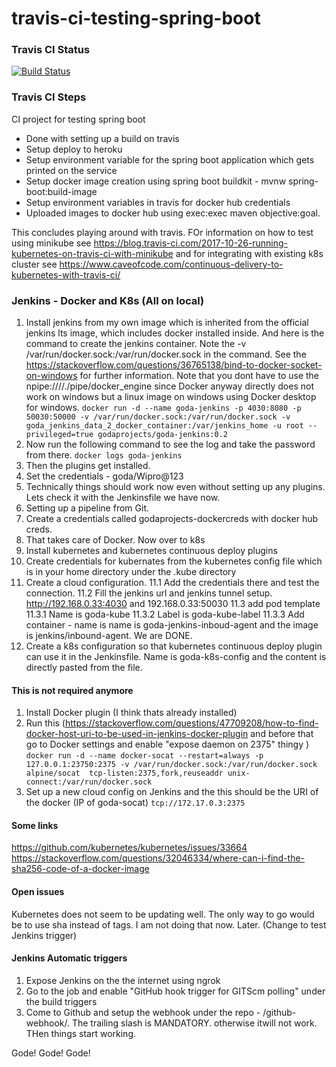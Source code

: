 # travis-ci-testing-spring-boot

### Travis CI Status
[![Build Status](https://travis-ci.com/GodaProjects/ci-testing-spring-boot.svg?token=nxbpBzyPmzXPxUzh2pUd&branch=master)](https://travis-ci.com/GodaProjects/ci-testing-spring-boot)


### Travis CI Steps
CI project for testing spring boot
 - Done with setting up a build on travis
 - Setup deploy to heroku
 - Setup environment variable for the spring boot application which gets printed on the service
 - Setup docker image creation using spring boot buildkit - mvnw spring-boot:build-image
 - Setup environment variables in travis for docker hub credentials
 - Uploaded images to docker hub using exec:exec maven objective:goal.
 
This concludes playing around with travis. FOr information on how to test using minikube see https://blog.travis-ci.com/2017-10-26-running-kubernetes-on-travis-ci-with-minikube and for integrating with existing k8s cluster see https://www.caveofcode.com/continuous-delivery-to-kubernetes-with-travis-ci/

### Jenkins - Docker and K8s (All on local)
1. Install jenkins from my own image which is inherited from the official jenkins lts image, which includes docker installed inside. And here is the command to create the jenkins container. Note the -v /var/run/docker.sock:/var/run/docker.sock in the command. See the https://stackoverflow.com/questions/36765138/bind-to-docker-socket-on-windows for further information. Note that you dont have to use the npipe:////./pipe/docker_engine since Docker anyway directly does not work on windows but a linux image on windows using Docker desktop for windows.
```docker run -d --name goda-jenkins -p 4030:8080 -p 50030:50000 -v /var/run/docker.sock:/var/run/docker.sock -v goda_jenkins_data_2_docker_container:/var/jenkins_home -u root --privileged=true godaprojects/goda-jenkins:0.2```
2. Now run the following command to see the log and take the password from there.
```docker logs goda-jenkins```
3. Then the plugins get installed.
4. Set the credentials - goda/Wipro@123
5. Technically things should work now even without setting up any plugins. Lets check it with the Jenkinsfile we have now.
6. Setting up a pipeline from Git.
7. Create a credentials called godaprojects-dockercreds with docker hub creds.
8. That takes care of Docker. Now over to k8s
9. Install kubernetes and kubernetes continuous deploy plugins
10. Create credentials for kubernates from the kubernetes config file which is in your home directory under the .kube directory
11. Create a cloud configuration.
11.1 Add the credentials there and test the connection.
11.2 Fill the jenkins url and jenkins tunnel setup. http://192.168.0.33:4030 and 192.168.0.33:50030
11.3 add pod template
11.3.1 Name is goda-kube
11.3.2 Label is goda-kube-label
11.3.3 Add container - name is name is goda-jenkins-inboud-agent and the image is jenkins/inbound-agent. We are DONE.
12. Create a k8s configuration so that kubernetes continuous deploy plugin can use it in the Jenkinsfile. Name is goda-k8s-config and the content is directly pasted from the file.


#### This is not required anymore
1. Install Docker plugin (I think thats already installed)
2. Run this (https://stackoverflow.com/questions/47709208/how-to-find-docker-host-uri-to-be-used-in-jenkins-docker-plugin and before that go to Docker settings and enable "expose daemon on 2375" thingy )
```docker run -d --name docker-socat --restart=always -p 127.0.0.1:23750:2375 -v /var/run/docker.sock:/var/run/docker.sock  alpine/socat  tcp-listen:2375,fork,reuseaddr unix-connect:/var/run/docker.sock```
3. Set up a new cloud config on Jenkins and the this should be the URI of the docker (IP of goda-socat)
```tcp://172.17.0.3:2375```

#### Some links
https://github.com/kubernetes/kubernetes/issues/33664
https://stackoverflow.com/questions/32046334/where-can-i-find-the-sha256-code-of-a-docker-image

#### Open issues
Kubernetes does not seem to be updating well. The only way to go would be to use sha instead of tags. I am not doing that now. Later. (Change to test Jenkins trigger) 

#### Jenkins Automatic triggers
1. Expose Jenkins on the the internet using ngrok
2. Go to the job and enable "GitHub hook trigger for GITScm polling" under the build triggers
3. Come to Github and setup the webhook under the repo - <URL>/github-webhook/. The trailing slash is MANDATORY. otherwise itwill not work. THen things start working.

Gode! Gode! Gode!
